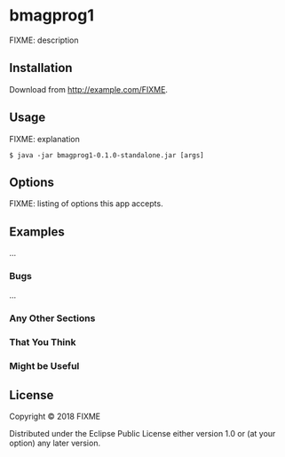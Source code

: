 # bmagprog1

FIXME: description

## Installation

Download from http://example.com/FIXME.

## Usage

FIXME: explanation

    $ java -jar bmagprog1-0.1.0-standalone.jar [args]

## Options

FIXME: listing of options this app accepts.

## Examples

...

### Bugs

...

### Any Other Sections
### That You Think
### Might be Useful

## License

Copyright © 2018 FIXME

Distributed under the Eclipse Public License either version 1.0 or (at
your option) any later version.
